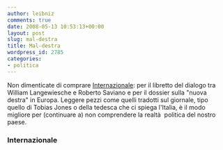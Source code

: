 ```yaml
---
author: leibniz
comments: true
date: 2008-05-13 10:53:13+00:00
layout: post
slug: mal-destra
title: Mal-destra
wordpress_id: 2785
categories:
- politica
---
```


Non dimenticate di comprare [Internazionale](http://www.internazionale.it/home/): per il libretto del dialogo tra William Langewiesche e Roberto Saviano e per il dossier sulla "nuova destra" in Europa. Leggere pezzi come quelli tradotti sul giornale, tipo quello di Tobias Jones o della tedesca che ci spiega l'Italia, è il modo migliore per (continuare a) non comprendere la realtà  politica del nostro paese.


### Internazionale
